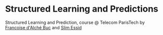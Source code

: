 # Structured Learning and Predictions
Structured Learning and Prediction, course @ Telecom ParisTech by [Francoise d'Alché Buc](http://perso.telecom-paristech.fr/~fdalche/Site/index.html) and [Slim Essid](http://perso.telecom-paristech.fr/~essid/)